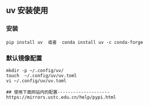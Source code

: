 
## uv 安装使用


### 安装
```
pip install uv  或者  conda install uv -c conda-forge
```

### 默认镜像配置

```
mkdir -p ~/.config/uv/
touch  ~/.config/uv/uv.toml
vi ~/.config/uv/uv.toml

## 使用下面网站内的配置--------------------
https://mirrors.ustc.edu.cn/help/pypi.html
```
